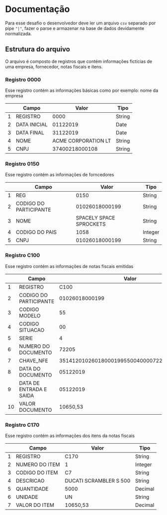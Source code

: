 # Documentação
Para esse desafio o desenvolvedor deve ler um arquivo `csv` separado por pipe `"|"`, fazer o parse e armazenar na base de dados devidamente normalizada.

## Estrutura do arquivo
O arquivo é composto de registros que contém informações fictícias de uma empresa, fornecedor, notas fiscais e itens.

### Registro 0000
Esse registro contém as informações básicas como por exemplo: nome da empresa

||Campo|Valor|Tipo|
|---|---|---|---|
|1|REGISTRO|0000|String|
|2|DATA INICIAL|01122019|Date|
|3|DATA FINAL|31122019|Date|
|4|NOME|ACME CORPORATION LT|String|
|5|CNPJ|37400218000108|String|


### Registro 0150
Esse registro contém as informações de forncedores

||Campo|Valor|Tipo|
|---|---|---|---|
|1|REG|0150|String|
|2|CODIGO DO PARTICIPANTE|01026018000199|String|
|3|NOME|SPACELY SPACE SPROCKETS|String|
|4|CODIGO DO PAIS|1058|Integer|
|5|CNPJ|01026018000199|String|


### Registro C100
Esse registro contém as informações de notas fiscais emitidas

||Campo|Valor|Tipo|
|---|---|---|---|
|1|REGISTRO|C100|String|
|2|CODIGO DO PARTICIPANTE|01026018000199|String|
|3|CODIGO MODELO|55|String|
|4|CODIGO SITUACAO|00|String|
|5|SERIE|4|String|
|6|NUMERO DO DOCUMENTO|72205|Integer|
|7|CHAVE_NFE|35141201026018000199550040000722051150834390|String|
|8|DATA DO DOCUMENTO|05122019|Date|
|9|DATA DE ENTRADA E SAIDA|05122019|Date|
|10|VALOR DOCUMENTO|10650,53|Decimal|


### Registro C170
Esse registro contém as informações dos itens da notas fiscais

||Campo|Valor|Tipo|
|---|---|---|---|
|1|REGISTRO|C170|String|
|2|NUMERO DO ITEM|1|Integer|
|3|CODIGO DO ITEM|C7|String|
|4|DESCRICAO|DUCATI SCRAMBLER S 500|String|
|5|QUANTIDADE|5000|Decimal|
|6|UNIDADE|UN|String|
|7|VALOR DO ITEM|10650,53|Decimal|
